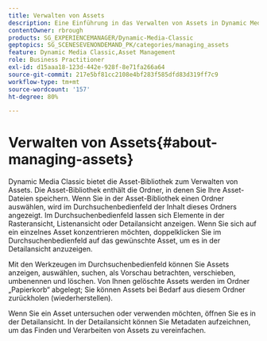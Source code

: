 ```yaml
---
title: Verwalten von Assets
description: Eine Einführung in das Verwalten von Assets in Dynamic Media Classic
contentOwner: rbrough
products: SG_EXPERIENCEMANAGER/Dynamic-Media-Classic
geptopics: SG_SCENESEVENONDEMAND_PK/categories/managing_assets
feature: Dynamic Media Classic,Asset Management
role: Business Practitioner
exl-id: d15aaa18-123d-442e-928f-8e71fa266a64
source-git-commit: 217e5bf81cc2108e4bf283f585dfd83d319ff7c9
workflow-type: tm+mt
source-wordcount: '157'
ht-degree: 80%

---
```


# Verwalten von Assets{#about-managing-assets}

Dynamic Media Classic bietet die Asset-Bibliothek zum Verwalten von Assets. Die Asset-Bibliothek enthält die Ordner, in denen Sie Ihre Asset-Dateien speichern. Wenn Sie in der Asset-Bibliothek einen Ordner auswählen, wird im Durchsuchenbedienfeld der Inhalt dieses Ordners angezeigt. Im Durchsuchenbedienfeld lassen sich Elemente in der Rasteransicht, Listenansicht oder Detailansicht anzeigen. Wenn Sie sich auf ein einzelnes Asset konzentrieren möchten, doppelklicken Sie im Durchsuchenbedienfeld auf das gewünschte Asset, um es in der Detailansicht anzuzeigen.

Mit den Werkzeugen im Durchsuchenbedienfeld können Sie Assets anzeigen, auswählen, suchen, als Vorschau betrachten, verschieben, umbenennen und löschen. Von Ihnen gelöschte Assets werden im Ordner „Papierkorb“ abgelegt; Sie können Assets bei Bedarf aus diesem Ordner zurückholen (wiederherstellen).

Wenn Sie ein Asset untersuchen oder verwenden möchten, öffnen Sie es in der Detailansicht. In der Detailansicht können Sie Metadaten aufzeichnen, um das Finden und Verarbeiten von Assets zu vereinfachen.
